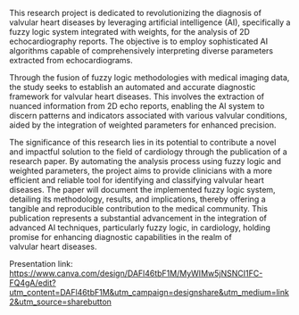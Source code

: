 This research project is dedicated to revolutionizing the diagnosis of valvular heart diseases by leveraging artificial intelligence (AI), specifically a fuzzy logic system integrated with weights, for the analysis of 2D echocardiography reports. The objective is to employ sophisticated AI algorithms capable of comprehensively interpreting diverse parameters extracted from echocardiograms.

Through the fusion of fuzzy logic methodologies with medical imaging data, the study seeks to establish an automated and accurate diagnostic framework for valvular heart diseases. This involves the extraction of nuanced information from 2D echo reports, enabling the AI system to discern patterns and indicators associated with various valvular conditions, aided by the integration of weighted parameters for enhanced precision.

The significance of this research lies in its potential to contribute a novel and impactful solution to the field of cardiology through the publication of a research paper. By automating the analysis process using fuzzy logic and weighted parameters, the project aims to provide clinicians with a more efficient and reliable tool for identifying and classifying valvular heart diseases. The paper will document the implemented fuzzy logic system, detailing its methodology, results, and implications, thereby offering a tangible and reproducible contribution to the medical community. This publication represents a substantial advancement in the integration of advanced AI techniques, particularly fuzzy logic, in cardiology, holding promise for enhancing diagnostic capabilities in the realm of valvular heart diseases.

Presentation link: https://www.canva.com/design/DAFl46tbF1M/MyWIMw5jNSNCI1FC-FQ4gA/edit?utm_content=DAFl46tbF1M&utm_campaign=designshare&utm_medium=link2&utm_source=sharebutton